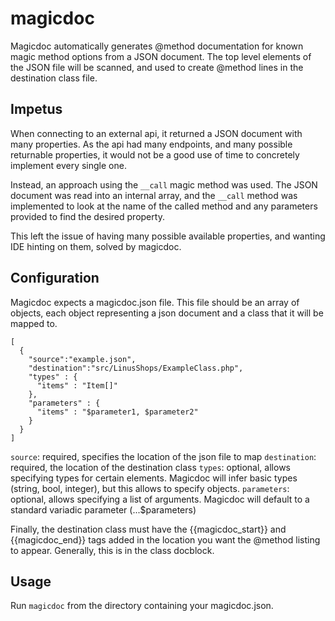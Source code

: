 # magicdoc
Magicdoc automatically generates @method documentation for known magic method
options from a JSON document. The top level elements of the JSON file will
be scanned, and used to create @method lines in the destination class file.

## Impetus
When connecting to an external api, it returned a JSON document with many
properties. As the api had many endpoints, and many possible returnable properties,
it would not be a good use of time to concretely implement every single one.

Instead, an approach using the `__call` magic method was used.  The JSON document
was read into an internal array, and the `__call` method was implemented to
look at the name of the called method and any parameters provided to find
the desired property.

This left the issue of having many possible available properties, and wanting
IDE hinting on them, solved by magicdoc.

## Configuration
Magicdoc expects a magicdoc.json file. This file should be an array of objects,
each object representing a json document and a class that it will be mapped to.

```
[
  {
    "source":"example.json",
    "destination":"src/LinusShops/ExampleClass.php",
    "types" : {
      "items" : "Item[]"
    },
    "parameters" : {
      "items" : "$parameter1, $parameter2"
    }
  }
]
```

`source`: required, specifies the location of the json file to map
`destination`: required, the location of the destination class
`types`: optional, allows specifying types for certain elements. Magicdoc will infer basic types (string, bool, integer), but this allows to specify objects.
`parameters`: optional, allows specifying a list of arguments. Magicdoc will default to a standard variadic parameter (...$parameters) 

Finally, the destination class must have the {{magicdoc_start}} and {{magicdoc_end}}
tags added in the location you want the @method listing to appear. Generally, this
is in the class docblock.

## Usage
Run `magicdoc` from the directory containing your magicdoc.json.
